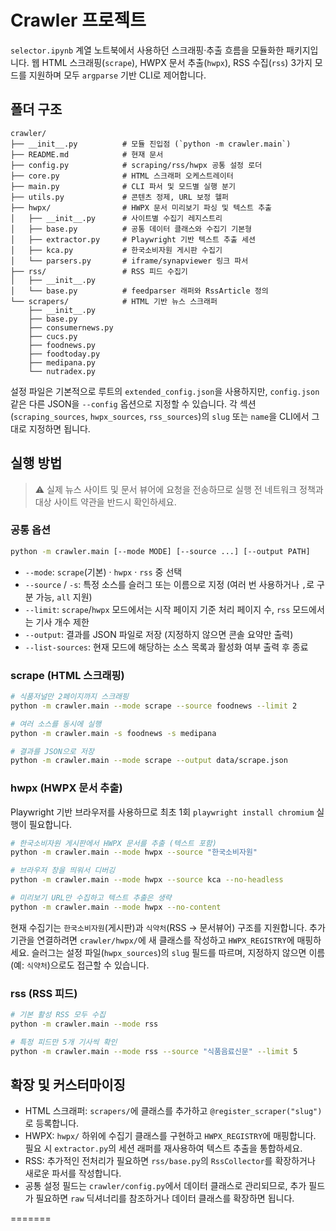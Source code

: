 # Crawler 프로젝트

`selector.ipynb` 계열 노트북에서 사용하던 스크래핑·추출 흐름을 모듈화한 패키지입니다. 웹 HTML 스크래핑(`scrape`), HWPX 문서 추출(`hwpx`), RSS 수집(`rss`) 3가지 모드를 지원하며 모두 `argparse` 기반 CLI로 제어합니다.

## 폴더 구조

```
crawler/
├── __init__.py          # 모듈 진입점 (`python -m crawler.main`)
├── README.md            # 현재 문서
├── config.py            # scraping/rss/hwpx 공통 설정 로더
├── core.py              # HTML 스크래퍼 오케스트레이터
├── main.py              # CLI 파서 및 모드별 실행 분기
├── utils.py             # 콘텐츠 정제, URL 보정 헬퍼
├── hwpx/                # HWPX 문서 미리보기 파싱 및 텍스트 추출
│   ├── __init__.py      # 사이트별 수집기 레지스트리
│   ├── base.py          # 공통 데이터 클래스와 수집기 기본형
│   ├── extractor.py     # Playwright 기반 텍스트 추출 세션
│   ├── kca.py           # 한국소비자원 게시판 수집기
│   └── parsers.py       # iframe/synapviewer 링크 파서
├── rss/                 # RSS 피드 수집기
│   ├── __init__.py
│   └── base.py          # feedparser 래퍼와 RssArticle 정의
└── scrapers/            # HTML 기반 뉴스 스크래퍼
    ├── __init__.py
    ├── base.py
    ├── consumernews.py
    ├── cucs.py
    ├── foodnews.py
    ├── foodtoday.py
    ├── medipana.py
    └── nutradex.py
```

설정 파일은 기본적으로 루트의 `extended_config.json`을 사용하지만, `config.json` 같은 다른 JSON을 `--config` 옵션으로 지정할 수 있습니다. 각 섹션(`scraping_sources`, `hwpx_sources`, `rss_sources`)의 `slug` 또는 `name`을 CLI에서 그대로 지정하면 됩니다.

## 실행 방법

> ⚠️ 실제 뉴스 사이트 및 문서 뷰어에 요청을 전송하므로 실행 전 네트워크 정책과 대상 사이트 약관을 반드시 확인하세요.

### 공통 옵션

```bash
python -m crawler.main [--mode MODE] [--source ...] [--output PATH]
```

- `--mode`: `scrape`(기본) · `hwpx` · `rss` 중 선택
- `--source` / `-s`: 특정 소스를 슬러그 또는 이름으로 지정 (여러 번 사용하거나 `,`로 구분 가능, `all` 지원)
- `--limit`: `scrape`/`hwpx` 모드에서는 시작 페이지 기준 처리 페이지 수, `rss` 모드에서는 기사 개수 제한
- `--output`: 결과를 JSON 파일로 저장 (지정하지 않으면 콘솔 요약만 출력)
- `--list-sources`: 현재 모드에 해당하는 소스 목록과 활성화 여부 출력 후 종료

### scrape (HTML 스크래핑)

```bash
# 식품저널만 2페이지까지 스크래핑
python -m crawler.main --mode scrape --source foodnews --limit 2

# 여러 소스를 동시에 실행
python -m crawler.main -s foodnews -s medipana

# 결과를 JSON으로 저장
python -m crawler.main --mode scrape --output data/scrape.json
```

### hwpx (HWPX 문서 추출)

Playwright 기반 브라우저를 사용하므로 최초 1회 `playwright install chromium` 실행이 필요합니다.

```bash
# 한국소비자원 게시판에서 HWPX 문서를 추출 (텍스트 포함)
python -m crawler.main --mode hwpx --source "한국소비자원"

# 브라우저 창을 띄워서 디버깅
python -m crawler.main --mode hwpx --source kca --no-headless

# 미리보기 URL만 수집하고 텍스트 추출은 생략
python -m crawler.main --mode hwpx --no-content
```

현재 수집기는 `한국소비자원`(게시판)과 `식약처`(RSS → 문서뷰어) 구조를 지원합니다. 추가 기관을 연결하려면 `crawler/hwpx/`에 새 클래스를 작성하고 `HWPX_REGISTRY`에 매핑하세요.
슬러그는 설정 파일(`hwpx_sources`)의 `slug` 필드를 따르며, 지정하지 않으면 이름(예: `식약처`)으로도 접근할 수 있습니다.

### rss (RSS 피드)

```bash
# 기본 활성 RSS 모두 수집
python -m crawler.main --mode rss

# 특정 피드만 5개 기사씩 확인
python -m crawler.main --mode rss --source "식품음료신문" --limit 5
```

## 확장 및 커스터마이징

- HTML 스크래퍼: `scrapers/`에 클래스를 추가하고 `@register_scraper("slug")`로 등록합니다.
- HWPX: `hwpx/` 하위에 수집기 클래스를 구현하고 `HWPX_REGISTRY`에 매핑합니다. 필요 시 `extractor.py`의 세션 래퍼를 재사용하여 텍스트 추출을 통합하세요.
- RSS: 추가적인 전처리가 필요하면 `rss/base.py`의 `RssCollector`를 확장하거나 새로운 파서를 작성합니다.
- 공통 설정 필드는 `crawler/config.py`에서 데이터 클래스로 관리되므로, 추가 필드가 필요하면 `raw` 딕셔너리를 참조하거나 데이터 클래스를 확장하면 됩니다.

=======
